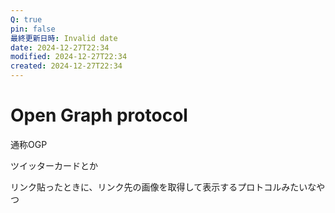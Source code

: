 ```yaml
---
Q: true
pin: false
最終更新日時: Invalid date
date: 2024-12-27T22:34
modified: 2024-12-27T22:34
created: 2024-12-27T22:34
---
```

# Open Graph protocol

通称OGP

ツイッターカードとか

リンク貼ったときに、リンク先の画像を取得して表示するプロトコルみたいなやつ